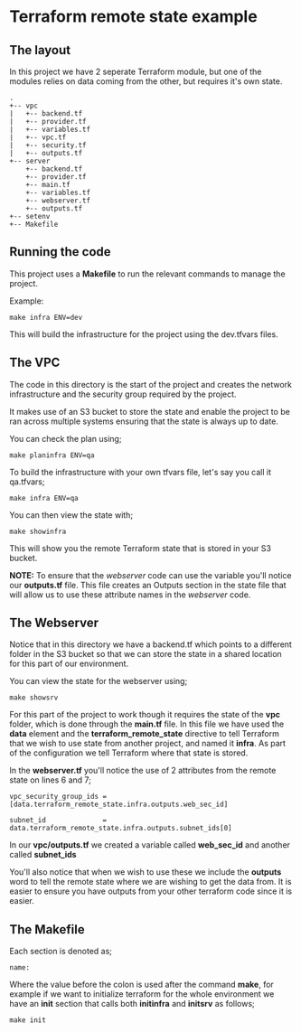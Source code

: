 # Terraform remote state example

## The layout

In this project we have 2 seperate Terraform module, but one of the modules relies on data coming from the other, but requires it's own state.

```
.
+-- vpc
|   +-- backend.tf
|   +-- provider.tf
|   +-- variables.tf
|   +-- vpc.tf
|   +-- security.tf
|   +-- outputs.tf
+-- server
    +-- backend.tf
    +-- provider.tf
    +-- main.tf
    +-- variables.tf
    +-- webserver.tf
    +-- outputs.tf
+-- setenv
+-- Makefile
```

## Running the code

This project uses a **Makefile** to run the relevant commands to manage the project.

Example:

```
make infra ENV=dev
```

This will build the infrastructure for the project using the dev.tfvars files.

## The VPC

The code in this directory is the start of the project and creates the network infrastructure and the security group required by the project.

It makes use of an S3 bucket to store the state and enable the project to be ran across multiple systems ensuring that the state is always up to date.

You can check the plan using;

```
make planinfra ENV=qa
```

To build the infrastructure with your own tfvars file, let's say you call it qa.tfvars;

```
make infra ENV=qa
```

You can then view the state with;

```
make showinfra
```

This will show you the remote Terraform state that is stored in your S3 bucket.

**NOTE:** To ensure that the *webserver* code can use the variable you'll notice our **outputs.tf** file.  This file creates an Outputs section in the state file that will allow us to use these attribute names in the *webserver* code.

## The Webserver

Notice that in this directory we have a backend.tf which points to a different folder in the S3 bucket so that we can store the state in a shared location for this part of our environment.

You can view the state for the webserver using;

```
make showsrv
```

For this part of the project to work though it requires the state of the **vpc** folder, which is done through the **main.tf** file.  In this file we have used the **data** element and the **terraform_remote_state** directive to tell Terraform that we wish to use state from another project, and named it **infra**.  As part of the configuration we tell Terraform where that state is stored.

In the **webserver.tf** you'll notice the use of 2 attributes from the remote state on lines 6 and 7;

```
vpc_security_group_ids = [data.terraform_remote_state.infra.outputs.web_sec_id]
```

```
subnet_id              = data.terraform_remote_state.infra.outputs.subnet_ids[0]
```

In our **vpc/outputs.tf** we created a variable called **web_sec_id** and another called **subnet_ids**

You'll also notice that when we wish to use these we include the **outputs** word to tell the remote state where we are wishing to get the data from.  It is easier to ensure you have outputs from your other terraform code since it is easier.

## The Makefile

Each section is denoted as;

```
name:
```

Where the value before the colon is used after the command **make**, for example if we want to initialize terraform for the whole environment we have an **init** section that calls both **initinfra** and **initsrv** as follows;

```
make init
```
